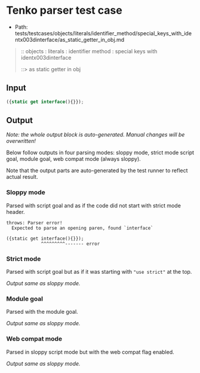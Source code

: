 # Tenko parser test case

- Path: tests/testcases/objects/literals/identifier_method/special_keys_with_identx003dinterface/as_static_getter_in_obj.md

> :: objects : literals : identifier method : special keys with identx003dinterface
>
> ::> as static getter in obj

## Input

`````js
({static get interface(){}});
`````

## Output

_Note: the whole output block is auto-generated. Manual changes will be overwritten!_

Below follow outputs in four parsing modes: sloppy mode, strict mode script goal, module goal, web compat mode (always sloppy).

Note that the output parts are auto-generated by the test runner to reflect actual result.

### Sloppy mode

Parsed with script goal and as if the code did not start with strict mode header.

`````
throws: Parser error!
  Expected to parse an opening paren, found `interface`

({static get interface(){}});
             ^^^^^^^^^------- error
`````

### Strict mode

Parsed with script goal but as if it was starting with `"use strict"` at the top.

_Output same as sloppy mode._

### Module goal

Parsed with the module goal.

_Output same as sloppy mode._

### Web compat mode

Parsed in sloppy script mode but with the web compat flag enabled.

_Output same as sloppy mode._
